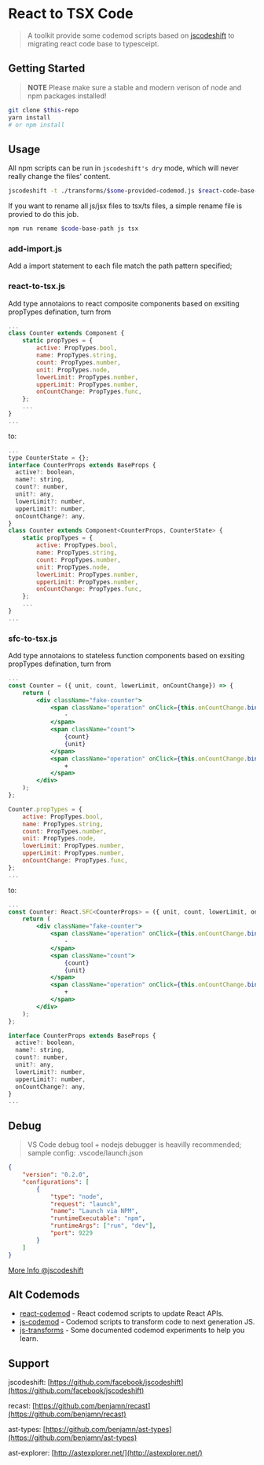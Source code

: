 # React to TSX Code

> A toolkit provide some codemod scripts based on [jscodeshift](https://github.com/facebook/jscodeshift) to migrating react code base to typesceipt.

## Getting Started

>**NOTE** Please make sure a stable and modern verison of node and npm packages installed!

```bash
git clone $this-repo
yarn install
# or npm install
```

## Usage

All npm scripts can be run in `jscodeshift's dry` mode, which will never really change the files' content.

```bash
jscodeshift -t ./transforms/$some-provided-codemod.js $react-code-base-path --extension js --parser babylon
```

If you want to rename all js/jsx files to tsx/ts files, a simple rename file is provied to do this job.

```bash
npm run rename $code-base-path js tsx
```

### add-import.js

Add a import statement to each file match the path pattern specified;

### react-to-tsx.js

Add type annotaions to react composite components based on exsiting propTypes defination, turn from

```jsx
...
class Counter extends Component {
    static propTypes = {
        active: PropTypes.bool,
        name: PropTypes.string,
        count: PropTypes.number,
        unit: PropTypes.node,
        lowerLimit: PropTypes.number,
        upperLimit: PropTypes.number,
        onCountChange: PropTypes.func,
    };
    ...
}
...
```

to:

```jsx
...
type CounterState = {};
interface CounterProps extends BaseProps {
  active?: boolean,
  name?: string,
  count?: number,
  unit?: any,
  lowerLimit?: number,
  upperLimit?: number,
  onCountChange?: any,
}
class Counter extends Component<CounterProps, CounterState> {
    static propTypes = {
        active: PropTypes.bool,
        name: PropTypes.string,
        count: PropTypes.number,
        unit: PropTypes.node,
        lowerLimit: PropTypes.number,
        upperLimit: PropTypes.number,
        onCountChange: PropTypes.func,
    };
    ...
}
...
```

### sfc-to-tsx.js

Add type annotaions to stateless function components based on exsiting propTypes defination, turn from

```jsx
...
const Counter = ({ unit, count, lowerLimit, onCountChange}) => {
    return (
        <div className="fake-counter">
            <span className="operation" onClick={this.onCountChange.bind(this, 'minus')}>
                -
            </span>
            <span className="count">
                {count}
                {unit}
            </span>
            <span className="operation" onClick={this.onCountChange.bind(this, 'add')}>
                +
            </span>
        </div>
    );
};

Counter.propTypes = {
    active: PropTypes.bool,
    name: PropTypes.string,
    count: PropTypes.number,
    unit: PropTypes.node,
    lowerLimit: PropTypes.number,
    upperLimit: PropTypes.number,
    onCountChange: PropTypes.func,
};
...
```

to:

```jsx
...
const Counter: React.SFC<CounterProps> = ({ unit, count, lowerLimit, onCountChange}) => {
    return (
        <div className="fake-counter">
            <span className="operation" onClick={this.onCountChange.bind(this, 'minus')}>
                -
            </span>
            <span className="count">
                {count}
                {unit}
            </span>
            <span className="operation" onClick={this.onCountChange.bind(this, 'add')}>
                +
            </span>
        </div>
    );
};

interface CounterProps extends BaseProps {
  active?: boolean,
  name?: string,
  count?: number,
  unit?: any,
  lowerLimit?: number,
  upperLimit?: number,
  onCountChange?: any,
}
...
```

## Debug

>VS Code debug tool + nodejs debugger is heavilly recommended;
sample config: .vscode/launch.json

``` json
{
    "version": "0.2.0",
    "configurations": [
        {
            "type": "node",
            "request": "launch",
            "name": "Launch via NPM",
            "runtimeExecutable": "npm",
            "runtimeArgs": ["run", "dev"],
            "port": 9229
        }
    ]
}
```

[More Info @jscodeshift](https://github.com/facebook/jscodeshift/issues/223)

## Alt Codemods

- [react-codemod](https://github.com/reactjs/react-codemod) - React codemod scripts to update React APIs.
- [js-codemod](https://github.com/cpojer/js-codemod/) - Codemod scripts to transform code to next generation JS.
- [js-transforms](https://github.com/jhgg/js-transforms) - Some documented codemod experiments to help you learn.

## Support

jscodeshift: [https://github.com/facebook/jscodeshift](https://github.com/facebook/jscodeshift)

recast: [https://github.com/benjamn/recast](https://github.com/benjamn/recast)

ast-types: [https://github.com/benjamn/ast-types](https://github.com/benjamn/ast-types)

ast-explorer: [http://astexplorer.net/](http://astexplorer.net/)